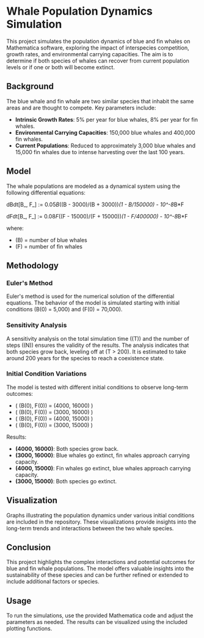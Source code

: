 # Whale Population Dynamics Simulation

This project simulates the population dynamics of blue and fin whales on Mathematica software, exploring the impact of interspecies competition, growth rates, and environmental carrying capacities. The aim is to determine if both species of whales can recover from current population levels or if one or both will become extinct.

## Background

The blue whale and fin whale are two similar species that inhabit the same areas and are thought to compete. Key parameters include:

- **Intrinsic Growth Rates**: 5% per year for blue whales, 8% per year for fin whales.
- **Environmental Carrying Capacities**: 150,000 blue whales and 400,000 fin whales.
- **Current Populations**: Reduced to approximately 3,000 blue whales and 15,000 fin whales due to intense harvesting over the last 100 years.

## Model

The whale populations are modeled as a dynamical system using the following differential equations:

dBdt[B_, F_] := 0.05*B*((B - 3000)/(B + 3000))*(1 - B/150000) - 10^-8*B*F

dFdt[B_, F_] := 0.08*F*((F - 15000)/(F + 15000))*(1 - F/400000) - 10^-8*B*F

where:
- \(B\) = number of blue whales
- \(F\) = number of fin whales

## Methodology

### Euler's Method

Euler's method is used for the numerical solution of the differential equations. The behavior of the model is simulated starting with initial conditions \(B(0) = 5,000\) and \(F(0) = 70,000\).

### Sensitivity Analysis

A sensitivity analysis on the total simulation time (\(T\)) and the number of steps (\(N\)) ensures the validity of the results. The analysis indicates that both species grow back, leveling off at \(T > 200\). It is estimated to take around 200 years for the species to reach a coexistence state.

### Initial Condition Variations

The model is tested with different initial conditions to observe long-term outcomes:
- \( (B(0), F(0)) = (4000, 16000) \)
- \( (B(0), F(0)) = (3000, 16000) \)
- \( (B(0), F(0)) = (4000, 15000) \)
- \( (B(0), F(0)) = (3000, 15000) \)

Results:
- **(4000, 16000)**: Both species grow back.
- **(3000, 16000)**: Blue whales go extinct, fin whales approach carrying capacity.
- **(4000, 15000)**: Fin whales go extinct, blue whales approach carrying capacity.
- **(3000, 15000)**: Both species go extinct.

## Visualization

Graphs illustrating the population dynamics under various initial conditions are included in the repository. These visualizations provide insights into the long-term trends and interactions between the two whale species.

## Conclusion

This project highlights the complex interactions and potential outcomes for blue and fin whale populations. The model offers valuable insights into the sustainability of these species and can be further refined or extended to include additional factors or species.

## Usage

To run the simulations, use the provided Mathematica code and adjust the parameters as needed. The results can be visualized using the included plotting functions.

